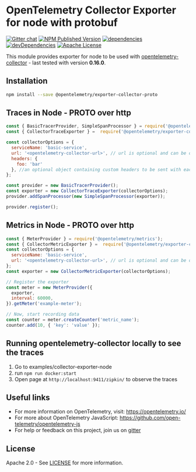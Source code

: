 # OpenTelemetry Collector Exporter for node with protobuf

[![Gitter chat][gitter-image]][gitter-url]
[![NPM Published Version][npm-img]][npm-url]
[![dependencies][dependencies-image]][dependencies-url]
[![devDependencies][devDependencies-image]][devDependencies-url]
[![Apache License][license-image]][license-image]

This module provides exporter for node to be used with [opentelemetry-collector][opentelemetry-collector-url] - last tested with version **0.16.0**.

## Installation

```bash
npm install --save @opentelemetry/exporter-collector-proto
```

## Traces in Node - PROTO over http

```js
const { BasicTracerProvider, SimpleSpanProcessor } = require('@opentelemetry/tracing');
const { CollectorTraceExporter } =  require('@opentelemetry/exporter-collector-proto');

const collectorOptions = {
  serviceName: 'basic-service',
  url: '<opentelemetry-collector-url>', // url is optional and can be omitted - default is http://localhost:55681/v1/trace
  headers: {
    foo: 'bar'
  }, //an optional object containing custom headers to be sent with each request will only work with http
};

const provider = new BasicTracerProvider();
const exporter = new CollectorTraceExporter(collectorOptions);
provider.addSpanProcessor(new SimpleSpanProcessor(exporter));

provider.register();

```

## Metrics in Node - PROTO over http

```js
const { MeterProvider } = require('@opentelemetry/metrics');
const { CollectorMetricExporter } =  require('@opentelemetry/exporter-collector-proto');
const collectorOptions = {
  serviceName: 'basic-service',
  url: '<opentelemetry-collector-url>', // url is optional and can be omitted - default is http://localhost:55681/v1/metrics
};
const exporter = new CollectorMetricExporter(collectorOptions);

// Register the exporter
const meter = new MeterProvider({
  exporter,
  interval: 60000,
}).getMeter('example-meter');

// Now, start recording data
const counter = meter.createCounter('metric_name');
counter.add(10, { 'key': 'value' });

```

## Running opentelemetry-collector locally to see the traces

1. Go to examples/collector-exporter-node
2. run `npm run docker:start`
3. Open page at `http://localhost:9411/zipkin/` to observe the traces

## Useful links

- For more information on OpenTelemetry, visit: <https://opentelemetry.io/>
- For more about OpenTelemetry JavaScript: <https://github.com/open-telemetry/opentelemetry-js>
- For help or feedback on this project, join us on [gitter][gitter-url]

## License

Apache 2.0 - See [LICENSE][license-url] for more information.

[gitter-image]: https://badges.gitter.im/open-telemetry/opentelemetry-js.svg
[gitter-url]: https://gitter.im/open-telemetry/opentelemetry-node?utm_source=badge&utm_medium=badge&utm_campaign=pr-badge&utm_content=badge
[license-url]: https://github.com/open-telemetry/opentelemetry-js/blob/main/LICENSE
[license-image]: https://img.shields.io/badge/license-Apache_2.0-green.svg?style=flat
[dependencies-image]: https://david-dm.org/open-telemetry/opentelemetry-js/status.svg?path=packages/opentelemetry-exporter-collector-proto
[dependencies-url]: https://david-dm.org/open-telemetry/opentelemetry-js?path=packages%2Fopentelemetry-exporter-collector-proto
[devDependencies-image]: https://david-dm.org/open-telemetry/opentelemetry-js/dev-status.svg?path=packages/opentelemetry-exporter-collector-proto
[devDependencies-url]: https://david-dm.org/open-telemetry/opentelemetry-js?path=packages%2Fopentelemetry-exporter-collector-proto&type=dev
[npm-url]: https://www.npmjs.com/package/@opentelemetry/exporter-collector-proto
[npm-img]: https://badge.fury.io/js/%40opentelemetry%2Fexporter-collector-proto.svg
[opentelemetry-collector-url]: https://github.com/open-telemetry/opentelemetry-collector
